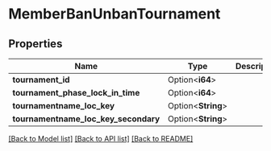 # MemberBanUnbanTournament

## Properties

Name | Type | Description | Notes
------------ | ------------- | ------------- | -------------
**tournament_id** | Option<**i64**> |  | [optional]
**tournament_phase_lock_in_time** | Option<**i64**> |  | [optional]
**tournamentname_loc_key** | Option<**String**> |  | [optional]
**tournamentname_loc_key_secondary** | Option<**String**> |  | [optional]

[[Back to Model list]](../README.md#documentation-for-models) [[Back to API list]](../README.md#documentation-for-api-endpoints) [[Back to README]](../README.md)


